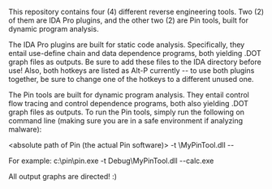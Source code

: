 This repository contains four (4) different reverse engineering tools. Two (2) of them are IDA Pro plugins, and the other two (2) are Pin tools, built for dynamic program analysis.

The IDA Pro plugins are built for static code analysis. Specifically, they entail use-define chain and data dependence programs, both yielding .DOT graph files as outputs. Be sure to add these files to the IDA directory before use! Also, both hotkeys are listed as Alt-P currently -- to use both plugins together, be sure to change one of the hotkeys to a different unused one.

The Pin tools are built for dynamic program analysis. They entail control flow tracing and control dependence programs, both also yielding .DOT graph files as outputs. To run the Pin tools, simply run the following on command line (making sure you are in a safe environment if analyzing malware):

<absolute path of Pin (the actual Pin software)> -t <absolute Pin tool path>\MyPinTool.dll --<absolute path of the program we want to analyze using tool>

For example:
c:\pin\pin.exe -t Debug\MyPinTool.dll --calc.exe

All output graphs are directed! :)

